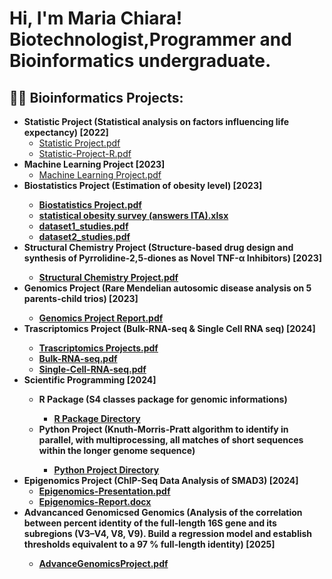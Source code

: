<h1>Hi, I'm Maria Chiara! <br/> Biotechnologist</a>,Programmer</a> and Bioinformatics undergraduate.</a></h1>

<h2>👨‍💻 Bioinformatics Projects:</h2>

- <b>Statistic Project (Statistical analysis on factors influencing life expectancy) [2022]</b>
  - [Statistic Project.pdf](https://github.com/maribottini/Portfolio/files/14538358/Statistic.Project.pdf)
  - [Statistic-Project-R.pdf](https://github.com/maribottini/Portfolio/files/14538401/Statistic-Project-R.pdf)
- <b>Machine Learning Project [2023]</b>
  - [Machine Learning Project.pdf](https://github.com/maribottini/Portfolio/files/14538420/Machine.Learning.Project.pdf)
- <b>Biostatistics Project (Estimation of obesity level) [2023]
  - [Biostatistics Project.pdf](https://github.com/maribottini/Portfolio/files/14538561/Biostatistics.Project.pdf)
  - [statistical obesity survey (answers ITA).xlsx](https://github.com/maribottini/Portfolio/files/14538563/statistical.obesity.survey.answers.ITA.xlsx)
  - [dataset1_studies.pdf](https://github.com/maribottini/Portfolio/files/14538628/dataset1_studies.pdf)
  - [dataset2_studies.pdf](https://github.com/maribottini/Portfolio/files/14538631/dataset2_studies.pdf)
- <b>Structural Chemistry Project (Structure-based drug design and synthesis of Pyrrolidine-2,5-diones as Novel TNF-α Inhibitors) [2023]
  - [Structural Chemistry Project.pdf](https://github.com/maribottini/Portfolio/files/14538454/Structural.Chemistry.Project.pdf)
- <b>Genomics Project (Rare Mendelian autosomic disease analysis on 5 parents-child trios) [2023]
  - [Genomics Project Report.pdf](https://github.com/maribottini/Portfolio/files/14538500/Genomics.Project.Report.pdf)
- <b> Trascriptomics Project (Bulk-RNA-seq & Single Cell RNA seq) [2024]
  - [Trascriptomics Projects.pdf](https://github.com/maribottini/Portfolio/files/14538536/Trascriptomics.Projects.pdf)
  - [Bulk-RNA-seq.pdf](https://github.com/maribottini/Portfolio/files/14538541/Bulk-RNA-seq.pdf)
  -  [Single-Cell-RNA-seq.pdf](https://github.com/maribottini/Portfolio/files/14538547/Single-Cell-RNA-seq.pdf)
- <b> Scientific Programming [2024]
  - <b> R Package (S4 classes package for genomic informations)
    - [R Package Directory](https://github.com/maribottini/S4classes)
  - <b> Python Project (Knuth-Morris-Pratt algorithm to identify in parallel, with multiprocessing, all matches of short sequences within the longer genome sequence)
    - [Python Project Directory](https://github.com/maribottini/kmp_parallel)
- Epigenomics Project (ChIP-Seq Data Analysis of SMAD3) [2024]
  - [Epigenomics-Presentation.pdf](https://github.com/user-attachments/files/16310028/Epigenomics-Presentation.pdf)
  - [Epigenomics-Report.docx](https://github.com/user-attachments/files/16310030/Epigenomics-Report.docx)
- <b>Advancanced Genomicsed Genomics (Analysis of the correlation between percent identity of the full-length 16S gene and its subregions (V3–V4, V8, V9). Build a regression model and establish thresholds equivalent to a 97 % full-length identity)  [2025]
  - [AdvanceGenomicsProject.pdf](https://github.com/user-attachments/files/20676565/Bottini_AdvanceGenomicsProject.pdf)





